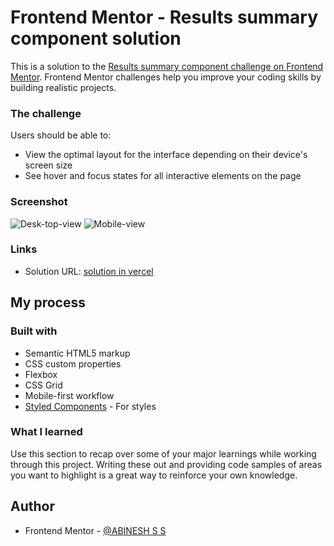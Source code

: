 # Frontend Mentor - Results summary component solution

This is a solution to the [Results summary component challenge on Frontend Mentor](https://www.frontendmentor.io/challenges/results-summary-component-CE_K6s0maV). Frontend Mentor challenges help you improve your coding skills by building realistic projects. 



### The challenge

Users should be able to:

- View the optimal layout for the interface depending on their device's screen size
- See hover and focus states for all interactive elements on the page

### Screenshot
![Desk-top-view](https://user-images.githubusercontent.com/75926421/223451958-be24d36a-5330-43c6-8127-c18dac649972.png)
![Mobile-view](https://user-images.githubusercontent.com/75926421/223452047-193f06dd-17f2-49d0-9be2-a15681447ff8.png)


### Links

- Solution URL: [solution in vercel](https://result-summary-phi.vercel.app/)


## My process

### Built with

- Semantic HTML5 markup
- CSS custom properties
- Flexbox
- CSS Grid
- Mobile-first workflow
- [Styled Components](https://styled-components.com/) - For styles



### What I learned

Use this section to recap over some of your major learnings while working through this project. Writing these out and providing code samples of areas you want to highlight is a great way to reinforce your own knowledge.


## Author
- Frontend Mentor - [@ABINESH S S](https://www.frontendmentor.io/profile/ABINESH2002)

